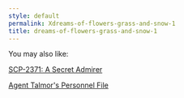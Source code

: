 ```yaml
---
style: default
permalink: Xdreams-of-flowers-grass-and-snow-1
title: dreams-of-flowers-grass-and-snow-1
---
```

You may also like:

[SCP-2371: A Secret Admirer](http://scp-wiki.net/scp-2371)

[Agent Talmor's Personnel File](http://scp-wiki.net/agent-talmor-s-personnel-file)
